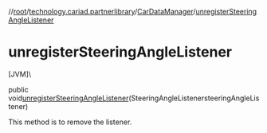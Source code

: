 //[root](../../../index.md)/[technology.cariad.partnerlibrary](../index.md)/[CarDataManager](index.md)/[unregisterSteeringAngleListener](unregister-steering-angle-listener.md)

# unregisterSteeringAngleListener

[JVM]\

public void[unregisterSteeringAngleListener](unregister-steering-angle-listener.md)(SteeringAngleListenersteeringAngleListener)

This method is to remove the listener.
